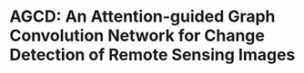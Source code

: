 # AGCD: An Attention-guided Graph Convolution Network for Change Detection of Remote Sensing Images
